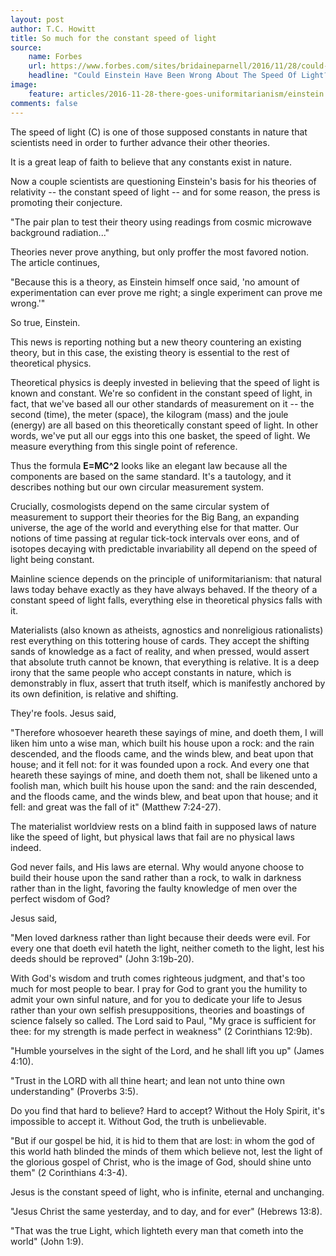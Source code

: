 ```yaml
---
layout: post
author: T.C. Howitt
title: So much for the constant speed of light
source:
    name: Forbes
    url: https://www.forbes.com/sites/bridaineparnell/2016/11/28/could-einstein-have-been-wrong-about-the-speed-of-light/#35d6c46e103f
    headline: "Could Einstein Have Been Wrong About The Speed Of Light?"
image:
    feature: articles/2016-11-28-there-goes-uniformitarianism/einstein.jpg
comments: false
---
```


The speed of light (C) is one of those supposed constants in nature that scientists need in order to further advance their other theories.

It is a great leap of faith to believe that any constants exist in nature.

Now a couple scientists are questioning Einstein's basis for his theories of relativity -- the constant speed of light -- and for some reason, the press is promoting their conjecture.

"The pair plan to test their theory using readings from cosmic microwave background radiation..."

Theories never prove anything, but only proffer the most favored notion. The article continues,

"Because this is a theory, as Einstein himself once said, 'no amount of experimentation can ever prove me right; a single experiment can prove me wrong.'"

So true, Einstein.

This news is reporting nothing but a new theory countering an existing theory, but in this case, the existing theory is essential to the rest of theoretical physics.

Theoretical physics is deeply invested in believing that the speed of light is known and constant. We're so confident in the constant speed of light, in fact, that we've based all our other standards of measurement on it -- the second (time), the meter (space), the kilogram (mass) and the joule (energy) are all based on this theoretically constant speed of light. In other words, we've put all our eggs into this one basket, the speed of light. We measure everything from this single point of reference.

Thus the formula **E=MC^2** looks like an elegant law because all the components are based on the same standard. It's a tautology, and it describes nothing but our own circular measurement system.

Crucially, cosmologists depend on the same circular system of measurement to support their theories for the Big Bang, an expanding universe, the age of the world and everything else for that matter. Our notions of time passing at regular tick-tock intervals over eons, and of isotopes decaying with predictable invariability all depend on the speed of light being constant.

Mainline science depends on the principle of uniformitarianism: that natural laws today behave exactly as they have always behaved.  If the theory of a constant speed of light falls, everything else in theoretical physics falls with it.

Materialists (also known as atheists, agnostics and nonreligious rationalists) rest everything on this tottering house of cards. They accept the shifting sands of knowledge as a fact of reality, and when pressed, would assert that absolute truth cannot be known, that everything is relative. It is a deep irony that the same people who accept constants in nature, which is demonstrably in flux, assert that truth itself, which is manifestly anchored by its own definition, is relative and shifting.

They're fools. Jesus said,

"Therefore whosoever heareth these sayings of mine, and doeth them, I will liken him unto a wise man, which built his house upon a rock: and the rain descended, and the floods came, and the winds blew, and beat upon that house; and it fell not: for it was founded upon a rock. And every one that heareth these sayings of mine, and doeth them not, shall be likened unto a foolish man, which built his house upon the sand: and the rain descended, and the floods came, and the winds blew, and beat upon that house; and it fell: and great was the fall of it" (Matthew 7:24-27).

The materialist worldview rests on a blind faith in supposed laws of nature like the speed of light, but physical laws that fail are no physical laws indeed.

God never fails, and His laws are eternal. Why would anyone choose to build their house upon the sand rather than a rock, to walk in darkness rather than in the light, favoring the faulty knowledge of men over the perfect wisdom of God?

Jesus said,

"Men loved darkness rather than light because their deeds were evil. For every one that doeth evil hateth the light, neither cometh to the light, lest his deeds should be reproved" (John 3:19b-20).

With God's wisdom and truth comes righteous judgment, and that's too much for most people to bear. I pray for God to grant you the humility to admit your own sinful nature, and for you to dedicate your life to Jesus rather than your own selfish presuppositions, theories and boastings of science falsely so called. The Lord said to Paul, "My grace is sufficient for thee: for my strength is made perfect in weakness" (2 Corinthians 12:9b).

"Humble yourselves in the sight of the Lord, and he shall lift you up" (James 4:10).

"Trust in the LORD with all thine heart; and lean not unto thine own understanding" (Proverbs 3:5).

Do you find that hard to believe? Hard to accept? Without the Holy Spirit, it's impossible to accept it. Without God, the truth is unbelievable.

"But if our gospel be hid, it is hid to them that are lost: in whom the god of this world hath blinded the minds of them which believe not, lest the light of the glorious gospel of Christ, who is the image of God, should shine unto them" (2 Corinthians 4:3-4).

Jesus is the constant speed of light, who is infinite, eternal and unchanging.

"Jesus Christ the same yesterday, and to day, and for ever" (Hebrews 13:8).

"That was the true Light, which lighteth every man that cometh into the world" (John 1:9).
